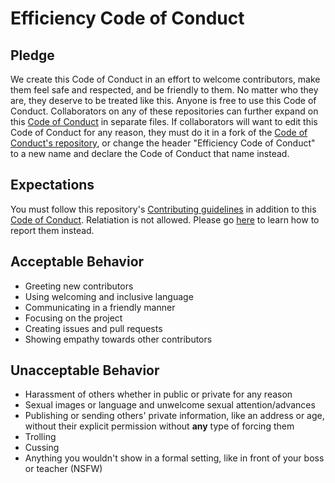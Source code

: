 [contributing]: CONTRIBUTING.md
[code-of-conduct]: https://github.com/JavascriptLearner815/oss-enterprise/blob/master/CODE_OF_CONDUCT.md
[reporting]: https://github.com/JavascriptLearner815/oss-enterprise/blob/masterCODE_OF_CONDUCT.md#Reporting

# Efficiency Code of Conduct
## Pledge 
We create this Code of Conduct in an effort to welcome contributors, make them feel safe and respected, and be friendly to them.
No matter who they are, they deserve to be treated like this.
Anyone is free to use this Code of Conduct. Collaborators on any of these repositories can further expand on this [Code of Conduct][code-of-conduct] in separate files. If collaborators will want to edit this Code of Conduct for any reason, they must do it in a fork of the [Code of Conduct's repository][code-of-conduct], or change the header "Efficiency Code of Conduct" to a new name and declare the Code of Conduct that name instead.
## Expectations
You must follow this repository's [Contributing guidelines][contributing] in addition to this [Code of Conduct][code-of-conduct].
Relatiation is not allowed. Please go [here][reporting] to learn how to report them instead. 
## Acceptable Behavior
- Greeting new contributors 
- Using welcoming and inclusive language
- Communicating in a friendly manner
- Focusing on the project 
- Creating issues and pull requests 
- Showing empathy towards other contributors
## Unacceptable Behavior
- Harassment of others whether in public or private for any reason
- Sexual images or language and unwelcome sexual attention/advances
- Publishing or sending others' private information, like an address or age, without their explicit permission without **any** type of forcing them
- Trolling
- Cussing
- Anything you wouldn't show in a formal setting, like in front of your boss or teacher (NSFW)
